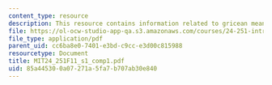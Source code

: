 ```yaml
---
content_type: resource
description: This resource contains information related to gricean meaning.
file: https://ol-ocw-studio-app-qa.s3.amazonaws.com/courses/24-251-introduction-to-philosophy-of-language-fall-2011/85a445300a07271a5fa7b707ab30e840_MIT24_251F11_s1_comp1.pdf
file_type: application/pdf
parent_uid: cc6ba8e0-7401-e3bd-c9cc-e3d00c815988
resourcetype: Document
title: MIT24_251F11_s1_comp1.pdf
uid: 85a44530-0a07-271a-5fa7-b707ab30e840
---
```

